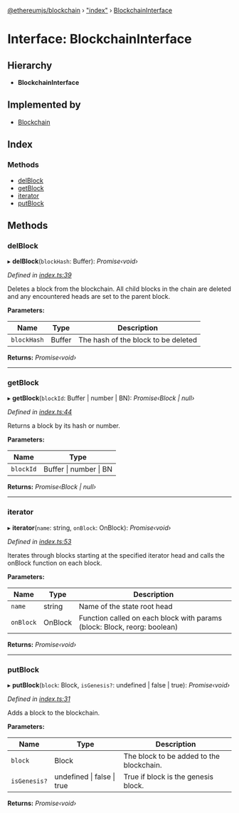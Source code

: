 [@ethereumjs/blockchain](../README.md) › ["index"](../modules/_index_.md) › [BlockchainInterface](_index_.blockchaininterface.md)

# Interface: BlockchainInterface

## Hierarchy

* **BlockchainInterface**

## Implemented by

* [Blockchain](../classes/_index_.blockchain.md)

## Index

### Methods

* [delBlock](_index_.blockchaininterface.md#delblock)
* [getBlock](_index_.blockchaininterface.md#getblock)
* [iterator](_index_.blockchaininterface.md#iterator)
* [putBlock](_index_.blockchaininterface.md#putblock)

## Methods

###  delBlock

▸ **delBlock**(`blockHash`: Buffer): *Promise‹void›*

*Defined in [index.ts:39](https://github.com/ethereumjs/ethereumjs-vm/blob/master/packages/blockchain/src/index.ts#L39)*

Deletes a block from the blockchain. All child blocks in the chain are deleted and any
encountered heads are set to the parent block.

**Parameters:**

Name | Type | Description |
------ | ------ | ------ |
`blockHash` | Buffer | The hash of the block to be deleted  |

**Returns:** *Promise‹void›*

___

###  getBlock

▸ **getBlock**(`blockId`: Buffer | number | BN): *Promise‹Block | null›*

*Defined in [index.ts:44](https://github.com/ethereumjs/ethereumjs-vm/blob/master/packages/blockchain/src/index.ts#L44)*

Returns a block by its hash or number.

**Parameters:**

Name | Type |
------ | ------ |
`blockId` | Buffer &#124; number &#124; BN |

**Returns:** *Promise‹Block | null›*

___

###  iterator

▸ **iterator**(`name`: string, `onBlock`: OnBlock): *Promise‹void›*

*Defined in [index.ts:53](https://github.com/ethereumjs/ethereumjs-vm/blob/master/packages/blockchain/src/index.ts#L53)*

Iterates through blocks starting at the specified iterator head and calls the onBlock function
on each block.

**Parameters:**

Name | Type | Description |
------ | ------ | ------ |
`name` | string | Name of the state root head |
`onBlock` | OnBlock | Function called on each block with params (block: Block, reorg: boolean)  |

**Returns:** *Promise‹void›*

___

###  putBlock

▸ **putBlock**(`block`: Block, `isGenesis?`: undefined | false | true): *Promise‹void›*

*Defined in [index.ts:31](https://github.com/ethereumjs/ethereumjs-vm/blob/master/packages/blockchain/src/index.ts#L31)*

Adds a block to the blockchain.

**Parameters:**

Name | Type | Description |
------ | ------ | ------ |
`block` | Block | The block to be added to the blockchain. |
`isGenesis?` | undefined &#124; false &#124; true | True if block is the genesis block.  |

**Returns:** *Promise‹void›*
